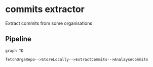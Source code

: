 # commits extractor

Extract commits from some organisations

## Pipeline

```mermaid
graph TD

fetchOrgaRepo-->StoreLocally-->ExtractCommits-->AnalayseCommits

```
